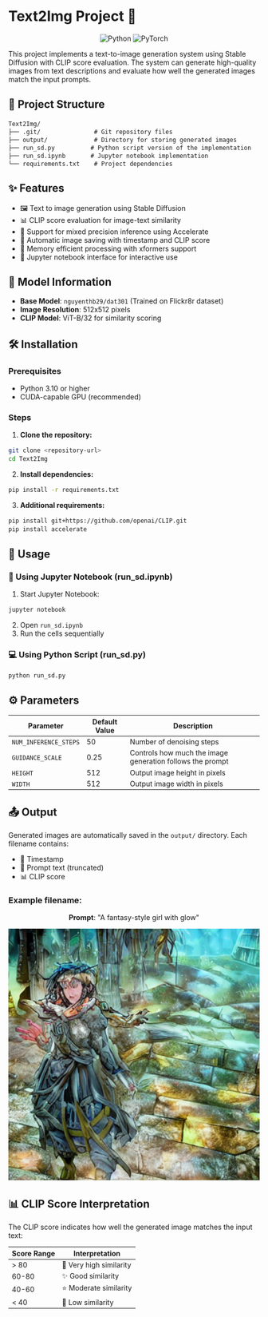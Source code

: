 # Text2Img Project 🎨

<div align="center">
  
![Python](https://img.shields.io/badge/Python-3.10-blue.svg)
![PyTorch](https://img.shields.io/badge/PyTorch-2.0+-orange.svg)

</div>

This project implements a text-to-image generation system using Stable Diffusion with CLIP score evaluation. The system can generate high-quality images from text descriptions and evaluate how well the generated images match the input prompts.

## 📁 Project Structure

```
Text2Img/
├── .git/               # Git repository files
├── output/             # Directory for storing generated images
├── run_sd.py          # Python script version of the implementation
├── run_sd.ipynb       # Jupyter notebook implementation
└── requirements.txt    # Project dependencies
```

## ✨ Features

- 🖼️ Text to image generation using Stable Diffusion
- 📊 CLIP score evaluation for image-text similarity
- 🚀 Support for mixed precision inference using Accelerate
- 💾 Automatic image saving with timestamp and CLIP score
- 🧠 Memory efficient processing with xformers support
- 📓 Jupyter notebook interface for interactive use

## 🤖 Model Information

- **Base Model**: `nguyenthb29/dat301` (Trained on Flickr8r dataset)
- **Image Resolution**: 512x512 pixels
- **CLIP Model**: ViT-B/32 for similarity scoring

## 🛠️ Installation

### Prerequisites
- Python 3.10 or higher
- CUDA-capable GPU (recommended)

### Steps

1. **Clone the repository:**
```bash
git clone <repository-url>
cd Text2Img
```

2. **Install dependencies:**
```bash
pip install -r requirements.txt
```

3. **Additional requirements:**
```bash
pip install git+https://github.com/openai/CLIP.git
pip install accelerate
```

## 🚀 Usage

### 📓 Using Jupyter Notebook (run_sd.ipynb)

1. Start Jupyter Notebook:
```bash
jupyter notebook
```

2. Open `run_sd.ipynb`
3. Run the cells sequentially

### 💻 Using Python Script (run_sd.py)

```bash
python run_sd.py
```

## ⚙️ Parameters

| Parameter | Default Value | Description |
|-----------|--------------|-------------|
| `NUM_INFERENCE_STEPS` | 50 | Number of denoising steps |
| `GUIDANCE_SCALE` | 0.25 | Controls how much the image generation follows the prompt |
| `HEIGHT` | 512 | Output image height in pixels |
| `WIDTH` | 512 | Output image width in pixels |

## 📤 Output

Generated images are automatically saved in the `output/` directory. Each filename contains:
- 📅 Timestamp
- 📝 Prompt text (truncated)
- 📊 CLIP score

### Example filename:
<div align="center">

**Prompt**: "A fantasy-style girl with glow"  

![Sample Generated Image](output/20250608_215900_A%20fantasy-style%20girl%20with%20glow_25.44.png)

</div>

## 📊 CLIP Score Interpretation

The CLIP score indicates how well the generated image matches the input text:

| Score Range | Interpretation |
|-------------|---------------|
| > 80 | 🌟 Very high similarity |
| 60-80 | ✨ Good similarity |
| 40-60 | ⭐ Moderate similarity |
| < 40 | 💫 Low similarity |




